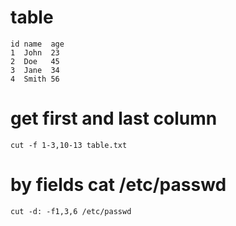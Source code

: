 # table
```
id name  age
1  John  23
2  Doe   45
3  Jane  34
4  Smith 56
```

# get first and last column
```
cut -f 1-3,10-13 table.txt
```

# by fields cat /etc/passwd

```
cut -d: -f1,3,6 /etc/passwd
```
